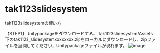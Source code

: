 # tak1123slidesystem
tak1123slidesystemの使い方

【STEP1】Unitypackageをダウンロードする。
tak1123slidesystem/Assets　下のtak1123_slidesystemxxxxxxxx.zipをローカルにダウンロードし、zipファイルを展開してください。Unitypackageファイルが現れます。
![image](https://user-images.githubusercontent.com/15305650/184132139-a15b10d0-4db8-4e2e-86e7-71142ec45842.png)

